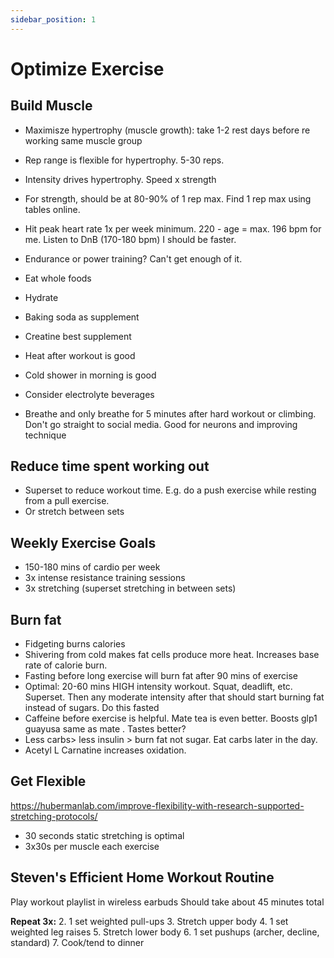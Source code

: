 ```yaml
---
sidebar_position: 1
---
```


# Optimize Exercise

## Build Muscle

- Maximisze hypertrophy (muscle growth): take 1-2 rest days before re working same muscle group
- Rep range is flexible for hypertrophy. 5-30 reps.
- Intensity drives hypertrophy. Speed x strength
- For strength, should be at 80-90% of 1 rep max. Find 1 rep max using tables online.

- Hit peak heart rate 1x per week minimum. 220 - age = max. 196 bpm for me. Listen to DnB (170-180 bpm) I should be faster.
- Endurance or power training? Can't get enough of it.
- Eat whole foods
- Hydrate
- Baking soda as supplement
- Creatine best supplement
- Heat after workout is good
- Cold shower in morning is good
- Consider electrolyte beverages
- Breathe and only breathe for 5 minutes after hard workout or climbing. Don't go straight to social media. Good for neurons and improving technique

## Reduce time spent working out

- Superset to reduce workout time. E.g. do a push exercise while resting from a pull exercise.
- Or stretch between sets

## Weekly Exercise Goals

- 150-180 mins of cardio per week
- 3x intense resistance training sessions
- 3x stretching (superset stretching in between sets)

## Burn fat

- Fidgeting burns calories
- Shivering from cold makes fat cells produce more heat. Increases base rate of calorie burn.
- Fasting before long exercise will burn fat after 90 mins of exercise
- Optimal: 20-60 mins HIGH intensity workout. Squat, deadlift, etc. Superset. Then any moderate intensity after that should start burning fat instead of sugars. Do this fasted
- Caffeine before exercise is helpful. Mate tea is even better. Boosts glp1 guayusa same as mate . Tastes better?
- Less carbs> less insulin > burn fat not sugar. Eat carbs later in the day.
- Acetyl L Carnatine increases oxidation.

## Get Flexible 

https://hubermanlab.com/improve-flexibility-with-research-supported-stretching-protocols/

- 30 seconds static stretching is optimal
- 3x30s per muscle each exercise 

## Steven's Efficient Home Workout Routine

Play workout playlist in wireless earbuds
Should take about 45 minutes total

**Repeat 3x:**
2. 1 set weighted pull-ups
3. Stretch upper body
4. 1 set weighted leg raises
5. Stretch lower body
6. 1 set pushups (archer, decline, standard)
7. Cook/tend to dinner